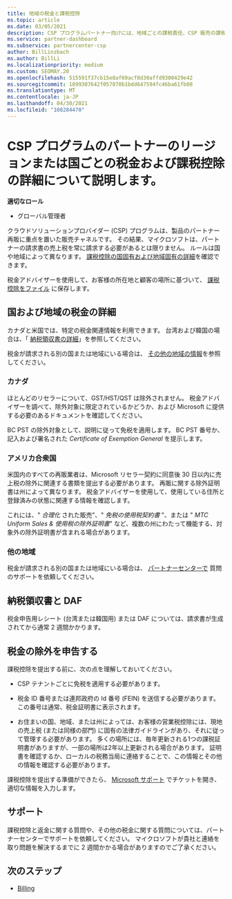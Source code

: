 ```yaml
---
title: 地域の税金と課税控除
ms.topic: article
ms.date: 03/05/2021
description: CSP プログラムパートナー向けには、地域ごとの課税責任、CSP 販売の課税控除を送信する方法、および税金に関する質問のサポートを受ける方法について説明します。
ms.service: partner-dashboard
ms.subservice: partnercenter-csp
author: BillLinzbach
ms.author: BillLi
ms.localizationpriority: medium
ms.custom: SEOMAY.20
ms.openlocfilehash: 515591f37cb15e8af69acf8d30affd9300429e42
ms.sourcegitcommit: 1899307642f057070b1bdd647594fc46ba61fb08
ms.translationtype: MT
ms.contentlocale: ja-JP
ms.lasthandoff: 04/30/2021
ms.locfileid: "108284470"
---
```

# <a name="read-about-taxes-and-tax-exemption-details-by-region-or-country-for-partners-in-the-csp-program"></a>CSP プログラムのパートナーのリージョンまたは国ごとの税金および課税控除の詳細について説明します。

**適切なロール**

- グローバル管理者

クラウドソリューションプロバイダー (CSP) プログラムは、製品のパートナー再販に重点を置いた販売チャネルです。 その結果、マイクロソフトは、パートナーの請求書の売上税を常に請求する必要があるとは限りません。 ルールは国や地域によって異なります。 [課税控除の国固有および地域固有の詳細](#country-and-region-tax-details)を確認できます。

税金アドバイザーを使用して、お客様の所在地と顧客の場所に基づいて、 [課税控除をファイル](#file-a-tax-exemption) に保存します。

## <a name="country-and-region-tax-details"></a>国および地域の税金の詳細

カナダと米国では、特定の税金関連情報を利用できます。 台湾および韓国の場合は、「 [納税領収書の詳細](#tax-receipts-and-daf)」を参照してください。

税金が請求される別の国または地域にいる場合は、 [その他の地域の情報](#other-regions)を参照してください。


### <a name="canada"></a>カナダ

ほとんどのリセラーについて、GST/HST/QST は除外されません。 税金アドバイザーを調べて、除外対象に限定されているかどうか、および Microsoft に提供する必要のあるドキュメントを確認してください。

BC PST の除外対象として、説明に従って免税を適用します。 BC PST 番号か、記入および署名された *Certificate of Exemption General* を提示します。

### <a name="united-states"></a>アメリカ合衆国

米国内のすべての再販業者は、Microsoft リセラー契約に同意後 30 日以内に売上税の除外に関連する書類を提出する必要があります。 再販に関する除外証明書は州によって異なります。 税金アドバイザーを使用して、使用している住所と登録済みの状態に関連する情報を確認します。

これには、" *合理化* された販売"、" *免税の使用税契約書* "、または " *MTC Uniform Sales & 使用税の除外証明書*" など、複数の州にわたって機能する、対象外の除外証明書が含まれる場合があります。

### <a name="other-regions"></a>他の地域

税金が請求される別の国または地域にいる場合は、 [パートナーセンターで](#support) 質問のサポートを依頼してください。

## <a name="tax-receipts-and-daf"></a>納税領収書と DAF

税金申告用レシート (台湾または韓国用) または DAF については、請求書が生成されてから通常 2 週間かかります。

## <a name="file-a-tax-exemption"></a>税金の除外を申告する

課税控除を提出する前に、次の点を理解しておいてください。

- CSP テナントごとに免税を適用する必要があります。

- 税金 ID 番号または連邦政府の Id 番号 (FEIN) を送信する必要があります。 この番号は通常、税金証明書に表示されます。

- お住まいの国、地域、または州によっては、お客様の営業税控除には、現地の売上税 (または同様の部門) に固有の法律ガイドラインがあり、それに従って管理する必要があります。 多くの場所には、毎年更新される1つの課税証明書がありますが、一部の場所は2年以上更新される場合があります。 証明書を確認するか、ローカルの税務当局に連絡することで、この情報とその他の情報を確認する必要があります。

課税控除を提出する準備ができたら、 [Microsoft サポート](https://partner.microsoft.com/dashboard/support/csp/servicerequests/create?stage=2&topicid=92930319-ced6-c18b-d7a6-d62b22d60aa5) でチケットを開き、適切な情報を入力します。

## <a name="support"></a>サポート

課税控除と返金に関する質問や、その他の税金に関する質問については、パートナーセンターでサポートを依頼してください。 マイクロソフトが貴社と連絡を取り問題を解決するまでに 2 週間かかる場合がありますのでご了承ください。

## <a name="next-steps"></a>次のステップ

- [Billing](billing.md)
